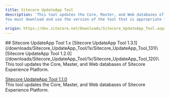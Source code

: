 ```yaml
---
title: Sitecore UpdateApp Tool
description: 'This tool updates the Core, Master, and Web databases of Sitecore Experience Platform.
You must download and use the version of the tool that is appropriate for the version and topology of the Sitecore Experience Platform that you are upgrading from.
'
origin: https://dev.sitecore.net/Downloads/Sitecore_UpdateApp_Tool.aspx
---
```


<Card variant='outlineRaised' px={0} mb={8}>
<CardHeader>
## Sitecore UpdateApp Tool 1.x
</CardHeader>
<CardBody>
[Sitecore UpdateApp Tool 1.3.1](/downloads/Sitecore_UpdateApp_Tool/1x/Sitecore_UpdateApp_Tool_131)\
[Sitecore UpdateApp Tool 1.2.0](/downloads/Sitecore_UpdateApp_Tool/1x/Sitecore_UpdateApp_Tool_120)\
This tool updates the Core, Master, and Web databases of Sitecore Experience Platform.

[Sitecore UpdateApp Tool 1.1.0](/downloads/Sitecore_UpdateApp_Tool/1x/Sitecore_UpdateApp_Tool_110)\
This tool updates the Core, Master, and Web databases of Sitecore Experience Platform.


</CardBody>          
</Card>